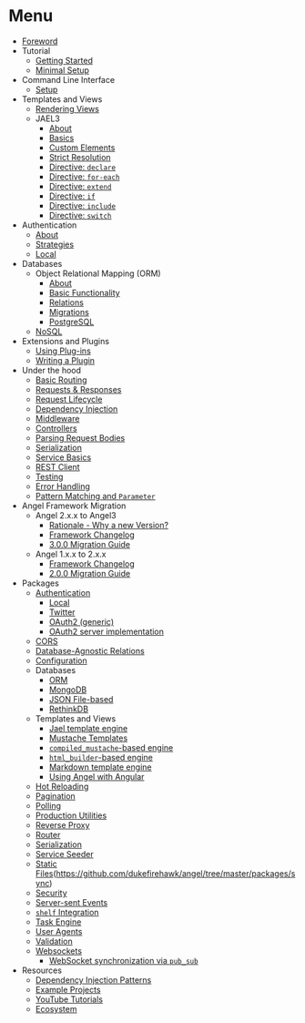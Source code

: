 # Menu

* [Foreword](foreword.md)
* Tutorial
  * [Getting Started](guides/getting-started.md)
  * [Minimal Setup](guides/minimal-setup.md)
* Command Line Interface
  * [Setup](cli/cli-setup.md)
* Templates and Views
  * [Rendering Views](views/rendering-views.md)
  * JAEL3
    * [About](views/jael/about.md)
    * [Basics](views/jael/Basics.md)
    * [Custom Elements](views/jael/Custom-Elements.md)
    * [Strict Resolution](views/jael/Strict-Resolution.md)
    * [Directive: `declare`](views/jael/Directive-declare.md)
    * [Directive: `for-each`](views/jael/Directive-for-each.md)
    * [Directive: `extend`](views/jael/Directive-extend.md)
    * [Directive: `if`](views/jael/Directive-if.md)
    * [Directive: `include`](views/jael/Directive-include.md)
    * [Directive: `switch`](views/jael/Directive-switch.md)
* Authentication
  * [About](auth/about.md)
  * [Strategies](auth/strategies.md)
  * [Local](auth/local-auth.md)
* Databases
  * Object Relational Mapping (ORM)
    * [About](orm/about.md)
    * [Basic Functionality](orm/basic-functionality.md)
    * [Relations](orm/relations.md)
    * [Migrations](orm/migrations.md)
    * [PostgreSQL](orm/postgresql.md)
  * [NoSQL](orm/nosql.md)
* Extensions and Plugins
  * [Using Plug-ins](guides/using-plug-ins.md)
  * [Writing a Plugin](guides/writing-a-plugin.md)
* Under the hood
  * [Basic Routing](guides/basic-routing.md)
  * [Requests & Responses](guides/requests-and-responses.md)
  * [Request Lifecycle](guides/request-lifecycle.md)
  * [Dependency Injection](guides/dependency-injection.md)
  * [Middleware](guides/middleware.md)
  * [Controllers](guides/controllers.md)
  * [Parsing Request Bodies](guides/body-parsing.md)
  * [Serialization](guides/serialization.md)
  * [Service Basics](guides/service-basics.md)
  * [REST Client](https://pub.dev/packages/angel3_client)
  * [Testing](guides/testing.md)
  * [Error Handling](guides/error-handling.md)
  * [Pattern Matching and `Parameter`](guides/pattern-matching.md)
* Angel Framework Migration
  * Angel 2.x.x to Angel3
    * [Rationale - Why a new Version?](migration/rationale.md)
    * [Framework Changelog](https://github.com/dukefirehawk/angel/tree/master/packages/framework/blob/master/CHANGELOG.md)
    * [3.0.0 Migration Guide](migration/migration-guide-3.md)
  * Angel 1.x.x to 2.x.x
    * [Framework Changelog](https://github.com/dukefirehawk/angel/blob/sdk-2.10.x/packages/framework/CHANGELOG.md)
    * [2.0.0 Migration Guide](migration/migration-guide.md)
* Packages
  * [Authentication](https://github.com/dukefirehawk/angel/tree/master/packages/auth)
    * [Local](https://pub.dev/documentation/angel3_auth/latest/angel3_auth/LocalAuthStrategy-class.html)
    * [Twitter](https://github.com/dukefirehawk/angel/tree/master/packages/auth_twitter)
    * [OAuth2 \(generic\)](https://github.com/dukefirehawk/angel/tree/master/packages/auth_oauth2)
    * [OAuth2 server implementation](https://github.com/dukefirehawk/angel/tree/master/packages/oauth2)
  * [CORS](https://github.com/dukefirehawk/angel/tree/master/packages/cors)
  * [Database-Agnostic Relations](https://github.com/dukefirehawk/angel/tree/master/packages/relations)
  * [Configuration](https://github.com/dukefirehawk/angel/tree/master/packages/configuration)
  * Databases
    * [ORM](https://github.com/dukefirehawk/angel/tree/master/packages/orm)
    * [MongoDB](https://github.com/dukefirehawk/angel/tree/master/packages/mongo)
    * [JSON File-based](https://github.com/dukefirehawk/angel/tree/master/packages/file_service)
    * [RethinkDB](https://github.com/dukefirehawk/angel/tree/master/packages/rethink)
  * Templates and Views
    * [Jael template engine](https://github.com/dukefirehawk/angel/tree/master/packages/jael3)
    * [Mustache Templates](https://github.com/dukefirehawk/angel/tree/master/packages/mustache)
    * [`compiled_mustache`-based engine](https://github.com/thislooksfun/angel_compiled_mustache)
    * [`html_builder`-based engine](https://github.com/dukefirehawk/angel/tree/master/packages/html)
    * [Markdown template engine](https://github.com/dukefirehawk/angel/tree/master/packages/markdown)
    * [Using Angel with Angular](https://dart.academy/using-angel-with-angular2/)
  * [Hot Reloading](https://github.com/dukefirehawk/angel/tree/master/packages/hot)
  * [Pagination](https://github.com/dukefirehawk/angel/tree/master/packages/paginate)
  * [Polling](https://github.com/dukefirehawk/angel/tree/master/packages/poll)
  * [Production Utilities](https://github.com/dukefirehawk/angel/tree/master/packages/production)
  * [Reverse Proxy](https://github.com/dukefirehawk/angel/tree/master/packages/proxy)
  * [Router](https://github.com/dukefirehawk/angel/tree/master/packages/route)
  * [Serialization](https://github.com/dukefirehawk/angel/tree/master/packages/serialize/angel_serialize)
  * [Service Seeder](https://github.com/dukefirehawk/angel/tree/master/packages/seeder)
  * [Static Files](https://github.com/dukefirehawk/angel/tree/master/packages/static)(<https://github.com/dukefirehawk/angel/tree/master/packages/sync>)
  * [Security](https://github.com/dukefirehawk/angel/tree/master/packages/security)
  * [Server-sent Events](https://github.com/dukefirehawk/angel/tree/master/packages/eventsource)
  * [`shelf` Integration](https://github.com/dukefirehawk/angel/tree/master/packages/shelf)
  * [Task Engine](https://github.com/dukefirehawk/angel/tree/master/packages/task)
  * [User Agents](https://github.com/dukefirehawk/angel/tree/master/packages/user_agent)
  * [Validation](https://github.com/dukefirehawk/angel/tree/master/packages/validate)
  * [Websockets](https://github.com/dukefirehawk/angel/tree/master/packages/websocket)
    * [WebSocket synchronization via `pub_sub`](https://github.com/dukefirehawk/angel/tree/master/packages/sync)
* Resources
  * [Dependency Injection Patterns](https://thosakwe.com/dependency-injection-patterns-in-angel-2/)
  * [Example Projects](https://github.com/dukefirehawk/angel3-examples)
  * [YouTube Tutorials](https://www.youtube.com/playlist?list=PLl3P3tmiT-fqGCB2vSPq8HhpugEDNWUo6)
  * [Ecosystem](https://github.com/dukefirehawk/angel3-awesome)
